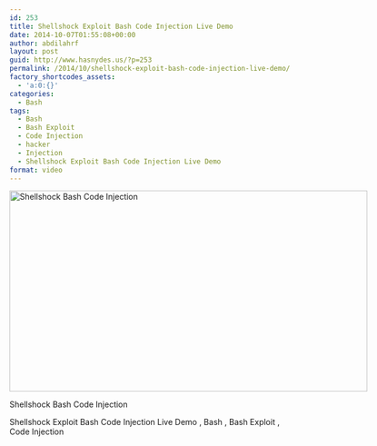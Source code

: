 ```yaml
---
id: 253
title: Shellshock Exploit Bash Code Injection Live Demo
date: 2014-10-07T01:55:08+00:00
author: abdilahrf
layout: post
guid: http://www.hasnydes.us/?p=253
permalink: /2014/10/shellshock-exploit-bash-code-injection-live-demo/
factory_shortcodes_assets:
  - 'a:0:{}'
categories:
  - Bash
tags:
  - Bash
  - Bash Exploit
  - Code Injection
  - hacker
  - Injection
  - Shellshock Exploit Bash Code Injection Live Demo
format: video
---
```

<div id="attachment_254" style="width: 640px" class="wp-caption aligncenter">
  <a href="http://www.hasnydes.us/wp-content/uploads/2014/10/shellshock-rob-graham-twitter.jpg"><img class="size-full wp-image-254" src="http://www.hasnydes.us/wp-content/uploads/2014/10/shellshock-rob-graham-twitter.jpg" alt="Shellshock Bash Code Injection" width="630" height="354" /></a>
  
  <p class="wp-caption-text">
    Shellshock Bash Code Injection
  </p>
</div>

<!--more-->



Shellshock Exploit Bash Code Injection Live Demo , Bash , Bash Exploit , Code Injection